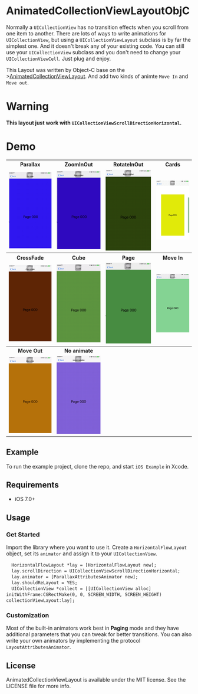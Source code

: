 # AnimatedCollectionViewLayoutObjC
Normally a `UICollectionView` has no transition effects when you scroll from one item to another. There are lots of ways to write animations for `UICollectionView`, but using a `UICollectionViewLayout` subclass is by far the simplest one. And it doesn't break any of your existing code. You can still use your `UICollectionView` subclass and you don't need to change your `UICollectionViewCell`. Just plug and enjoy.

This Layout was written by Object-C base on the >[AnimatedCollectionViewLayout](https://github.com/KelvinJin/AnimatedCollectionViewLayout). And add two kinds of animte `Move In` and `Move out`.

# Warning

**This layout just work with `UICollectionViewScrollDirectionHorizontal`.**

# Demo

<table>
<tr>
<th>Parallax</th>
<th>ZoomInOut</th>
<th>RotateInOut</th>
<th>Cards</th>
</tr>
<tr>
<td><img src="https://github.com/vhikd/AnimatedCollectionViewLayoutObjC/blob/master/gif/ParallaxAttributesAnimator.gif"/></td>
<td><img src="https://github.com/vhikd/AnimatedCollectionViewLayoutObjC/blob/master/gif/ZoomInOutAttributesAnimator.gif"/></td>
<td><img src="https://github.com/vhikd/AnimatedCollectionViewLayoutObjC/blob/master/gif/RotateInOutAttributesAnimator.gif"/></td>
<td><img src="https://github.com/vhikd/AnimatedCollectionViewLayoutObjC/blob/master/gif/LinearCardAttributesAnimator.gif"/></td>
</tr>
<tr>
<th>CrossFade</th>
<th>Cube</th>
<th>Page</th>
<th>Move In</th>
</tr>
<tr>
<td><img src="https://github.com/vhikd/AnimatedCollectionViewLayoutObjC/blob/master/gif/CrossFadeAttributesAnimator.gif"/></td>
<td><img src="https://github.com/vhikd/AnimatedCollectionViewLayoutObjC/blob/master/gif/CubeAttributesAnimator.gif"/></td>
<td><img src="https://github.com/vhikd/AnimatedCollectionViewLayoutObjC/blob/master/gif/PageAttributesAnimator.gif"/></td>
<td><img src="https://github.com/vhikd/AnimatedCollectionViewLayoutObjC/blob/master/gif/PageMoveIn.gif"/></td>
</tr>
<tr>
<th>Move Out</th>
<th>No animate</th>
<th></th>
<th></th>
</tr>
<tr>
<td><img src="https://github.com/vhikd/AnimatedCollectionViewLayoutObjC/blob/master/gif/PageMoveOut.gif"/></td>
<td><img src="https://github.com/vhikd/AnimatedCollectionViewLayoutObjC/blob/master/gif/no%20animate.gif"/></td>
<td></td>
<td></td>
</tr>
</table>

## Example

To run the example project, clone the repo, and start `iOS Example` in Xcode.

## Requirements

- iOS 7.0+

## Usage

### Get Started

Import the library where you want to use it. Create a `HorizontalFlowLayout` object, set its `animator` and assign it to your `UICollectionView`.

```
  HorizontalFlowLayout *lay = [HorizontalFlowLayout new];
  lay.scrollDirection = UICollectionViewScrollDirectionHorizontal;  
  lay.animator = [ParallaxAttributesAnimator new];
  lay.shouldReLayout = YES;
  UICollectionView *collect = [[UICollectionView alloc] initWithFrame:CGRectMake(0, 0, SCREEN_WIDTH, SCREEN_HEIGHT) collectionViewLayout:lay];
 ```
 
 ### Customization

Most of the built-in animators work best in **Paging** mode and they have additional parameters that you can tweak for better transitions.
You can also write your own animators by implementing the protocol `LayoutAttributesAnimator`.


## License

AnimatedCollectionViewLayout is available under the MIT license. See the LICENSE file for more info.
 

